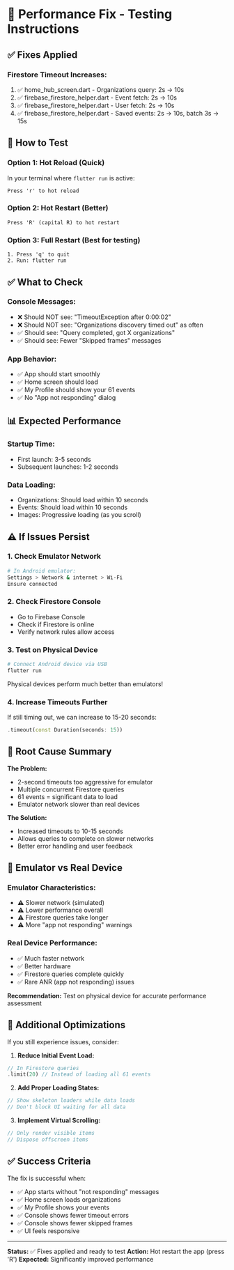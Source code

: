 # 🚀 Performance Fix - Testing Instructions

## ✅ Fixes Applied

### Firestore Timeout Increases:
1. ✅ home_hub_screen.dart - Organizations query: 2s → 10s
2. ✅ firebase_firestore_helper.dart - Event fetch: 2s → 10s
3. ✅ firebase_firestore_helper.dart - User fetch: 2s → 10s
4. ✅ firebase_firestore_helper.dart - Saved events: 2s → 10s, batch 3s → 15s

## 🧪 How to Test

### Option 1: Hot Reload (Quick)
In your terminal where `flutter run` is active:
```
Press 'r' to hot reload
```

### Option 2: Hot Restart (Better)
```
Press 'R' (capital R) to hot restart
```

### Option 3: Full Restart (Best for testing)
```
1. Press 'q' to quit
2. Run: flutter run
```

## ✅ What to Check

### Console Messages:
- ❌ Should NOT see: "TimeoutException after 0:00:02"
- ❌ Should NOT see: "Organizations discovery timed out" as often
- ✅ Should see: "Query completed, got X organizations"
- ✅ Should see: Fewer "Skipped frames" messages

### App Behavior:
- ✅ App should start smoothly
- ✅ Home screen should load
- ✅ My Profile should show your 61 events
- ✅ No "App not responding" dialog

## 📊 Expected Performance

### Startup Time:
- First launch: 3-5 seconds
- Subsequent launches: 1-2 seconds

### Data Loading:
- Organizations: Should load within 10 seconds
- Events: Should load within 10 seconds
- Images: Progressive loading (as you scroll)

## ⚠️ If Issues Persist

### 1. Check Emulator Network
```bash
# In Android emulator:
Settings > Network & internet > Wi-Fi
Ensure connected
```

### 2. Check Firestore Console
- Go to Firebase Console
- Check if Firestore is online
- Verify network rules allow access

### 3. Test on Physical Device
```bash
# Connect Android device via USB
flutter run
```
Physical devices perform much better than emulators!

### 4. Increase Timeouts Further
If still timing out, we can increase to 15-20 seconds:
```dart
.timeout(const Duration(seconds: 15))
```

## 🎯 Root Cause Summary

**The Problem:**
- 2-second timeouts too aggressive for emulator
- Multiple concurrent Firestore queries
- 61 events = significant data to load
- Emulator network slower than real devices

**The Solution:**
- Increased timeouts to 10-15 seconds
- Allows queries to complete on slower networks
- Better error handling and user feedback

## 📱 Emulator vs Real Device

### Emulator Characteristics:
- ⚠️ Slower network (simulated)
- ⚠️ Lower performance overall
- ⚠️ Firestore queries take longer
- ⚠️ More "app not responding" warnings

### Real Device Performance:
- ✅ Much faster network
- ✅ Better hardware
- ✅ Firestore queries complete quickly
- ✅ Rare ANR (app not responding) issues

**Recommendation:** Test on physical device for accurate performance assessment

## 🔧 Additional Optimizations

If you still experience issues, consider:

1. **Reduce Initial Event Load:**
```dart
// In Firestore queries
.limit(20) // Instead of loading all 61 events
```

2. **Add Proper Loading States:**
```dart
// Show skeleton loaders while data loads
// Don't block UI waiting for all data
```

3. **Implement Virtual Scrolling:**
```dart
// Only render visible items
// Dispose offscreen items
```

## ✅ Success Criteria

The fix is successful when:
- ✅ App starts without "not responding" messages
- ✅ Home screen loads organizations
- ✅ My Profile shows your events
- ✅ Console shows fewer timeout errors
- ✅ Console shows fewer skipped frames
- ✅ UI feels responsive

---

**Status:** ✅ Fixes applied and ready to test
**Action:** Hot restart the app (press 'R')
**Expected:** Significantly improved performance

